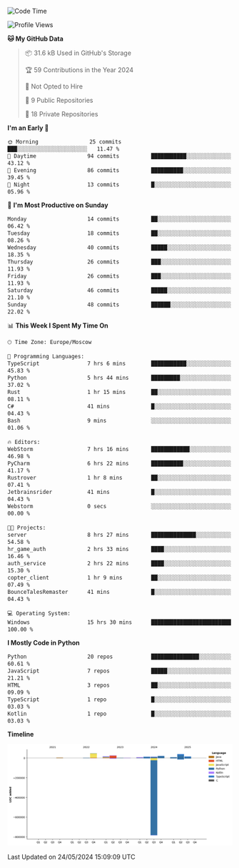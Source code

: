 <!--START_SECTION:waka-->
![Code Time](http://img.shields.io/badge/Code%20Time-342%20hrs%2041%20mins-blue)

![Profile Views](http://img.shields.io/badge/Profile%20Views-0-blue)

**🐱 My GitHub Data** 

> 📦 31.6 kB Used in GitHub's Storage 
 > 
> 🏆 59 Contributions in the Year 2024
 > 
> 🚫 Not Opted to Hire
 > 
> 📜 9 Public Repositories 
 > 
> 🔑 18 Private Repositories 
 > 
**I'm an Early 🐤** 

```text
🌞 Morning                25 commits          ███░░░░░░░░░░░░░░░░░░░░░░   11.47 % 
🌆 Daytime                94 commits          ███████████░░░░░░░░░░░░░░   43.12 % 
🌃 Evening                86 commits          ██████████░░░░░░░░░░░░░░░   39.45 % 
🌙 Night                  13 commits          █░░░░░░░░░░░░░░░░░░░░░░░░   05.96 % 
```
📅 **I'm Most Productive on Sunday** 

```text
Monday                   14 commits          ██░░░░░░░░░░░░░░░░░░░░░░░   06.42 % 
Tuesday                  18 commits          ██░░░░░░░░░░░░░░░░░░░░░░░   08.26 % 
Wednesday                40 commits          █████░░░░░░░░░░░░░░░░░░░░   18.35 % 
Thursday                 26 commits          ███░░░░░░░░░░░░░░░░░░░░░░   11.93 % 
Friday                   26 commits          ███░░░░░░░░░░░░░░░░░░░░░░   11.93 % 
Saturday                 46 commits          █████░░░░░░░░░░░░░░░░░░░░   21.10 % 
Sunday                   48 commits          ██████░░░░░░░░░░░░░░░░░░░   22.02 % 
```


📊 **This Week I Spent My Time On** 

```text
🕑︎ Time Zone: Europe/Moscow

💬 Programming Languages: 
TypeScript               7 hrs 6 mins        ███████████░░░░░░░░░░░░░░   45.83 % 
Python                   5 hrs 44 mins       █████████░░░░░░░░░░░░░░░░   37.02 % 
Rust                     1 hr 15 mins        ██░░░░░░░░░░░░░░░░░░░░░░░   08.11 % 
C#                       41 mins             █░░░░░░░░░░░░░░░░░░░░░░░░   04.43 % 
Bash                     9 mins              ░░░░░░░░░░░░░░░░░░░░░░░░░   01.06 % 

🔥 Editors: 
WebStorm                 7 hrs 16 mins       ████████████░░░░░░░░░░░░░   46.98 % 
PyCharm                  6 hrs 22 mins       ██████████░░░░░░░░░░░░░░░   41.17 % 
Rustrover                1 hr 8 mins         ██░░░░░░░░░░░░░░░░░░░░░░░   07.41 % 
Jetbrainsrider           41 mins             █░░░░░░░░░░░░░░░░░░░░░░░░   04.43 % 
Webstorm                 0 secs              ░░░░░░░░░░░░░░░░░░░░░░░░░   00.00 % 

🐱‍💻 Projects: 
server                   8 hrs 27 mins       ██████████████░░░░░░░░░░░   54.58 % 
hr_game_auth             2 hrs 33 mins       ████░░░░░░░░░░░░░░░░░░░░░   16.46 % 
auth_service             2 hrs 22 mins       ████░░░░░░░░░░░░░░░░░░░░░   15.30 % 
copter_client            1 hr 9 mins         ██░░░░░░░░░░░░░░░░░░░░░░░   07.49 % 
BounceTalesRemaster      41 mins             █░░░░░░░░░░░░░░░░░░░░░░░░   04.43 % 

💻 Operating System: 
Windows                  15 hrs 30 mins      █████████████████████████   100.00 % 
```

**I Mostly Code in Python** 

```text
Python                   20 repos            ███████████████░░░░░░░░░░   60.61 % 
JavaScript               7 repos             █████░░░░░░░░░░░░░░░░░░░░   21.21 % 
HTML                     3 repos             ██░░░░░░░░░░░░░░░░░░░░░░░   09.09 % 
TypeScript               1 repo              █░░░░░░░░░░░░░░░░░░░░░░░░   03.03 % 
Kotlin                   1 repo              █░░░░░░░░░░░░░░░░░░░░░░░░   03.03 % 
```



**Timeline**

![Lines of Code chart](https://raw.githubusercontent.com/adlemx/adlemx/main/assets/bar_graph.png)


 Last Updated on 24/05/2024 15:09:09 UTC
<!--END_SECTION:waka-->
